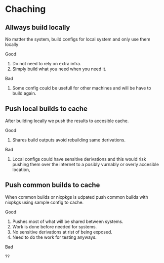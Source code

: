 # Chaching

## Allways build locally

No matter the system, build configs for local system and only use them locally

Good

1. Do not need to rely on extra infra.
2. Simply build what you need when you need it.

Bad

1. Some config could be usefull for other machines and will be have to build
again.

## Push local builds to cache

After building locally we push the results to accesible cache.

Good

1. Shares build outputs avoid rebuilding same derivations.

Bad

1. Local configs could have sensitive derivations and this would risk pushing
them over the internet to a posibly vurnably or overly accesible location,

## Push common builds to cache

When common builds or nixpkgs is udpated push common builds with nixpkgs using
sample config to cache.

Good

1. Pushes most of what will be shared between systems.
2. Work is done before needed for systems.
3. No sensitive derivations at rist of being exposed.
4. Need to do the work for testing anyways.

Bad

??

